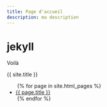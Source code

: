 ```yaml
---
title: Page d'accueil
description: ma description
---
```


# jekyll

Voilà 

{{ site.title }} 

<ul>
  {% for page in site.html_pages %} 
  <li><a href="{{ page.title }}">{{ page.title }}</a></li>
  {% endfor %} 
</ul>
